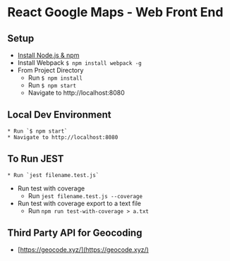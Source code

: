 # React Google Maps - Web Front End

## Setup
* [Install Node.js & npm](https://nodejs.org/)
* Install Webpack `$ npm install webpack -g`
* From Project Directory
	* Run `$ npm install`
    * Run `$ npm start`
	* Navigate to http://localhost:8080
    
## Local Dev Environment
	* Run `$ npm start`
	* Navigate to http://localhost:8080

## To Run JEST
    * Run `jest filename.test.js`
* Run test with coverage
	* Run `jest filename.test.js --coverage`
 * Run test with coverage export to a text file
 	* Run `npm run test-with-coverage > a.txt`

## Third Party API for Geocoding	
* [https://geocode.xyz/](https://geocode.xyz/)